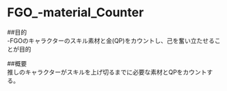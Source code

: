 # FGO_-material_Counter


##目的<br>
-FGOのキャラクターのスキル素材と金(QP)をカウントし、己を奮い立たせることが目的

##概要<br>
推しのキャラクターがスキルを上げ切るまでに必要な素材とQPをカウントする。
